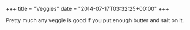 +++
title = "Veggies"
date = "2014-07-17T03:32:25+00:00"
+++

Pretty much any veggie is good if you put enough butter and salt on it.
			